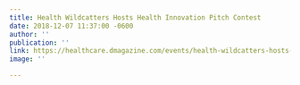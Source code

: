 ```yaml
---
title: Health Wildcatters Hosts Health Innovation Pitch Contest
date: 2018-12-07 11:37:00 -0600
author: ''
publication: ''
link: https://healthcare.dmagazine.com/events/health-wildcatters-hosts-health-innovation-pitch-contest/?utm_campaign=Morning%20Rounds%20Nurture&utm_source=hs_email&utm_medium=email&utm_content=50828673&_hsenc=p2ANqtz--bGJpNruv0F6rXr6IEbhyQHLWqV4xYsH8yr6iLmgvgDNT
image: ''

---
```

